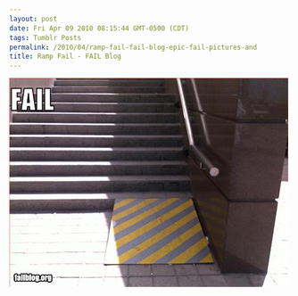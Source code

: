 ```yaml
---
layout: post
date: Fri Apr 09 2010 08:15:44 GMT-0500 (CDT)
tags: Tumblr Posts
permalink: /2010/04/ramp-fail-fail-blog-epic-fail-pictures-and
title: Ramp Fail - FAIL Blog
---
```


![](/public/assets/tumblr/tumblr_l0m268NAg71qa4klho1_500.jpg)
